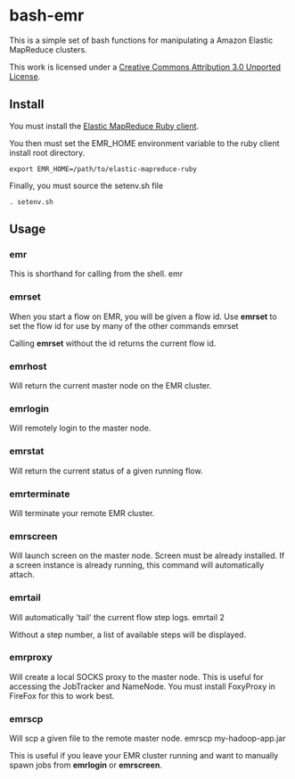 bash-emr
========

This is a simple set of bash functions for manipulating a
Amazon Elastic MapReduce clusters.

This work is licensed under a [Creative Commons Attribution 3.0 Unported License](http://creativecommons.org/licenses/by/3.0/).

Install
-----

You must install the [Elastic MapReduce Ruby client](http://aws.amazon.com/code/Elastic-MapReduce/2264).

You then must set the EMR_HOME environment variable to the 
ruby client install root directory.

    export EMR_HOME=/path/to/elastic-mapreduce-ruby

Finally, you must source the setenv.sh file

    . setenv.sh

Usage
-----

### emr
This is shorthand for calling from the shell.
    emr <some commands>

### emrset
When you start a flow on EMR, you will be given a flow id. 
Use __emrset__ to set the flow id for use by many of the other commands
    emrset <flow id>
      
Calling __emrset__ without the id returns the current flow id.

### emrhost
Will return the current master node on the EMR cluster.

### emrlogin
Will remotely login to the master node. 

### emrstat
Will return the current status of a given running flow.

### emrterminate
Will terminate your remote EMR cluster.

### emrscreen
Will launch screen on the master node. Screen must be already installed.
If a screen instance is already running, this command will automatically attach.

### emrtail
Will automatically 'tail' the current flow step logs.
    emrtail 2

Without a step number, a list of available steps will be displayed.

### emrproxy
Will create a local SOCKS proxy to the master node. This is useful for accessing
the JobTracker and NameNode. You must install FoxyProxy in FireFox for this to 
work best.

### emrscp
Will scp a given file to the remote master node.
    emrscp my-hadoop-app.jar

This is useful if you leave your EMR cluster running and want to manually spawn 
jobs from __emrlogin__ or __emrscreen__.

